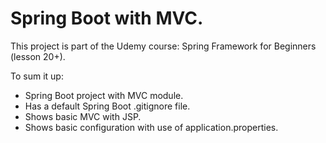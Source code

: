 # Spring Boot with MVC.

This project is part of the Udemy course: Spring Framework for Beginners (lesson 20+). 

To sum it up:

* Spring Boot project with MVC module.
* Has a default Spring Boot .gitignore file.
* Shows basic MVC with JSP.
* Shows basic configuration with use of application.properties.